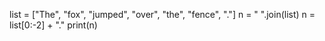 list = ["The", "fox", "jumped",
        "over", "the", "fence", "."]
n = " ".join(list)
n = list[0:-2] + "."
print(n)
